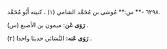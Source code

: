 ٦٢٩٨ -** س:** مُوسَى بن مُحَمَّد الشامي (١) ، كنيته أَبُو مُحَمَّد.

**رَوَى عَن:** ميمون بن الأصبغ (س) .

**رَوَى عَنه:** النَّسَائي حديثا واحدا (٢) .